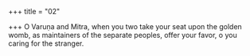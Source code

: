 +++
title = "02"

+++
O Varuṇa and Mitra, when you two take your seat upon the golden womb, as maintainers of the separate peoples, offer your favor, o you caring for  the stranger.